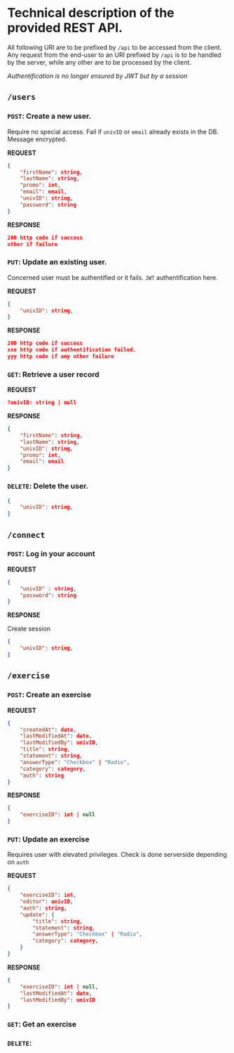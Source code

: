 # Technical description of the provided REST API.

All following URI are to be prefixed by `/api` to be accessed from the client.
Any request from the end-user to an URI prefixed by `/api` is to be handled by the server, while any other are to be processed by the client.

*Authentification is no longer ensured by JWT but by a session*

## `/users`

### `POST`: Create a new user.

Require no special access. Fail if `univID` or `email` already exists in the DB.
Message encrypted.

**REQUEST**

```json
{
    "firstName": string,
    "lastName": string,
    "promo": int,
    "email": email,
    "univID": string,
    "password": string
}
```

**RESPONSE**

```json
200 http code if success
other if failure
```

### `PUT`: Update an existing user.
Concerned user must be authentified or it fails. `JWT` authentification here.

**REQUEST**

```json
{
    "univID": string,
}
```

**RESPONSE**

```json
200 http code if success
xxx http code if authentification failed.
yyy http code if any other failure
```

### `GET`: Retrieve a user record

**REQUEST**

```json
?univID: string | null
```
**RESPONSE**

```json
{
    "firstName": string,
    "lastName": string,
    "univID": string,
    "promo": int,
    "email": email
}
```

### `DELETE`: Delete the user.

```json
{
    "univID": string,
}
```

## `/connect`

### `POST`: Log in your account

**REQUEST**

```json
{
    "univID" : string,
    "password": string
}
```

**RESPONSE**

Create session

```json
{
    "univID": string,
}
```

## `/exercise` 

### `POST`: Create an exercise

**REQUEST**

```json
{
    "createdAt": date,
    "lastModifiedAt": date,
    "lastModifiedBy": univID,
    "title": string,
    "statement": string,
    "answerType": "Checkbox" | "Radio",
    "category": category,
    "auth": string
}
```

**RESPONSE**


```json
{
    "exerciseID": int | null
}
```

### `PUT`: Update an exercise

Requires user with elevated privileges. Check is done serverside depending on `auth`

**REQUEST**

```json
{
    "exerciseID": int,
    "editor": univID,
    "auth": string,
    "update": {
        "title": string,
        "statement": string,
        "answerType": "Checkbox" | "Radio",
        "category": category,
    }
}
```

**RESPONSE**

```json
{
    "exerciseID": int | null,
    "lastModifiedAt": date,
    "lastModifiedBy": univID
}
```

### `GET`: Get an exercise



### `DELETE`: